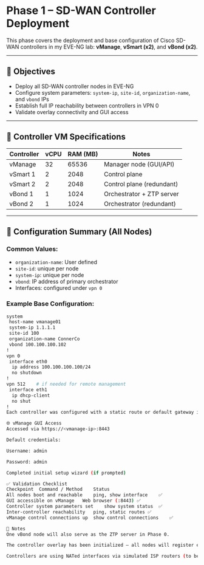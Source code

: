 # Phase 1 – SD-WAN Controller Deployment

This phase covers the deployment and base configuration of Cisco SD-WAN controllers in my EVE-NG lab: **vManage**, **vSmart (x2)**, and **vBond (x2)**.

---

## 🎯 Objectives

- Deploy all SD-WAN controller nodes in EVE-NG
- Configure system parameters: `system-ip`, `site-id`, `organization-name`, and `vbond` IPs
- Establish full IP reachability between controllers in VPN 0
- Validate overlay connectivity and GUI access

---

## 🧱 Controller VM Specifications

| Controller | vCPU | RAM (MB) | Notes |
|------------|------|----------|-------|
| vManage    | 32   | 65536    | Manager node (GUI/API)
| vSmart 1   | 2    | 2048     | Control plane
| vSmart 2   | 2    | 2048     | Control plane (redundant)
| vBond 1    | 1    | 1024     | Orchestrator + ZTP server
| vBond 2    | 1    | 1024     | Orchestrator (redundant)

---

## 🔧 Configuration Summary (All Nodes)

### Common Values:
- `organization-name`: User defined
- `site-id`: unique per node
- `system-ip`: unique per node
- `vbond`: IP address of primary orchestrator
- Interfaces: configured under `vpn 0`

### Example Base Configuration:
```bash
system
 host-name vmanage01
 system-ip 1.1.1.1
 site-id 100
 organization-name ConnerCo
 vbond 100.100.100.102
!
vpn 0
 interface eth0
  ip address 100.100.100.100/24
  no shutdown
!
vpn 512    # if needed for remote management
 interface eth1
  ip dhcp-client
  no shut
!
Each controller was configured with a static route or default gateway in VPN 0 to ensure full reachability between all nodes.

🌐 vManage GUI Access
Accessed via https://<vmanage-ip>:8443

Default credentials:

Username: admin

Password: admin

Completed initial setup wizard (if prompted)

✅ Validation Checklist
Checkpoint	Command / Method	Status
All nodes boot and reachable	ping, show interface	✅
GUI accessible on vManage	Web browser (:8443)	✅
Controller system parameters set	show system status	✅
Inter-controller reachability	ping, static routes	✅
vManage control connections up	show control connections	✅

📌 Notes
One vBond node will also serve as the ZTP server in Phase 0.

The controller overlay has been initialized — all nodes will register edge devices in Phase 3.

Controllers are using NATed interfaces via simulated ISP routers (to be configured in Phase 2).
